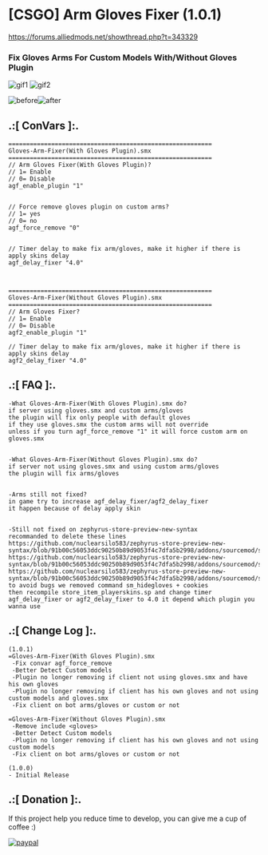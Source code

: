 # [CSGO] Arm Gloves Fixer (1.0.1)
https://forums.alliedmods.net/showthread.php?t=343329

### Fix Gloves Arms For Custom Models With/Without Gloves Plugin

![gif1](https://github.com/oqyh/CSGO-Arm-Gloves-Fixer/assets/48490385/52541686-dd97-44c8-ae90-88f9e6c0c9b7)
![gif2](https://github.com/oqyh/CSGO-Arm-Gloves-Fixer/assets/48490385/a6f5a1b8-216e-421f-9dbd-75f776633bd4)

![before](https://github.com/oqyh/CSGO-Arm-Gloves-Fixer/assets/48490385/1614882d-20d1-44c0-b813-bf6c297c41c2)![after](https://github.com/oqyh/CSGO-Arm-Gloves-Fixer/assets/48490385/01afe04c-9fd1-4cd0-9bdc-27426d900572)



## .:[ ConVars ]:.
```
=========================================================
Gloves-Arm-Fixer(With Gloves Plugin).smx
=========================================================
// Arm Gloves Fixer(With Gloves Plugin)?
// 1= Enable 
// 0= Disable
agf_enable_plugin "1"


// Force remove gloves plugin on custom arms?
// 1= yes 
// 0= no
agf_force_remove "0"


// Timer delay to make fix arm/gloves, make it higher if there is apply skins delay
agf_delay_fixer "4.0"



=========================================================
Gloves-Arm-Fixer(Without Gloves Plugin).smx
=========================================================
// Arm Gloves Fixer?
// 1= Enable 
// 0= Disable
agf2_enable_plugin "1"

// Timer delay to make fix arm/gloves, make it higher if there is apply skins delay
agf2_delay_fixer "4.0"
```

## .:[ FAQ ]:.
```
-What Gloves-Arm-Fixer(With Gloves Plugin).smx do?
if server using gloves.smx and custom arms/gloves
the plugin will fix only people with default gloves
if they use gloves.smx the custom arms will not override
unless if you turn agf_force_remove "1" it will force custom arm on gloves.smx


-What Gloves-Arm-Fixer(Without Gloves Plugin).smx do?
if server not using gloves.smx and using custom arms/gloves
the plugin will fix arms/gloves


-Arms still not fixed?
in game try to increase agf_delay_fixer/agf2_delay_fixer 
it happen because of delay apply skin


-Still not fixed on zephyrus-store-preview-new-syntax
recommanded to delete these lines
https://github.com/nuclearsilo583/zephyrus-store-preview-new-syntax/blob/91b00c56053ddc90250b89d9053f4c7dfa5b2998/addons/sourcemod/scripting/store_item_playerskins.sp#L92
https://github.com/nuclearsilo583/zephyrus-store-preview-new-syntax/blob/91b00c56053ddc90250b89d9053f4c7dfa5b2998/addons/sourcemod/scripting/store_item_playerskins.sp#L107
https://github.com/nuclearsilo583/zephyrus-store-preview-new-syntax/blob/91b00c56053ddc90250b89d9053f4c7dfa5b2998/addons/sourcemod/scripting/store_item_playerskins.sp#L108
to avoid bugs we removed command sm_hidegloves + cookies
then recompile store_item_playerskins.sp and change timer agf_delay_fixer or agf2_delay_fixer to 4.0 it depend which plugin you wanna use
```

## .:[ Change Log ]:.
```
(1.0.1)
=Gloves-Arm-Fixer(With Gloves Plugin).smx
 -Fix convar agf_force_remove 
 -Better Detect Custom models
 -Plugin no longer removing if client not using gloves.smx and have his own gloves
 -Plugin no longer removing if client has his own gloves and not using custom models and gloves.smx
 -Fix client on bot arms/gloves or custom or not

=Gloves-Arm-Fixer(Without Gloves Plugin).smx
 -Remove include <gloves>
 -Better Detect Custom models
 -Plugin no longer removing if client has his own gloves and not using custom models
 -Fix client on bot arms/gloves or custom or not

(1.0.0)
- Initial Release
```

## .:[ Donation ]:.

If this project help you reduce time to develop, you can give me a cup of coffee :)

[![paypal](https://www.paypalobjects.com/en_US/i/btn/btn_donateCC_LG.gif)](https://paypal.me/oQYh)
